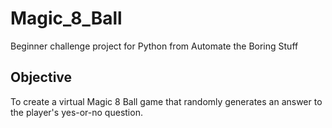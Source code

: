 # Magic_8_Ball
Beginner challenge project for Python from Automate the Boring Stuff

## Objective
To create a virtual Magic 8 Ball game that randomly generates an answer to the player's yes-or-no question.
